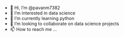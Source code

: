 - 👋 Hi, I’m @pavanm7382
- 👀 I’m interested in data science 
- 🌱 I’m currently learning python
- 💞️ I’m looking to collaborate on data science projects
- 📫 How to reach me ...

<!---
pavanm7382/pavanm7382 is a ✨ special ✨ repository because its `README.md` (this file) appears on your GitHub profile.
You can click the Preview link to take a look at your changes.
--->
